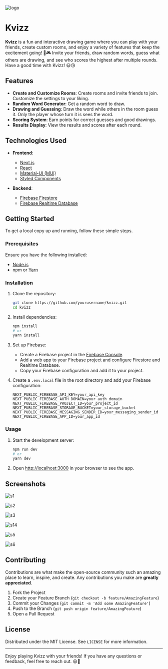 ![logo](https://raw.githubusercontent.com/solo-fox/kvizz/main/screenshots/logo.png)
# Kvizz

**Kvizz** is a fun and interactive drawing game where you can play with your friends, create custom rooms, and enjoy a variety of features that keep the excitement going! 🎨🎮 Invite your friends, draw random words, guess what others are drawing, and see who scores the highest after multiple rounds. Have a good time with Kvizz! 😃😘

## Features

- **Create and Customize Rooms**: Create rooms and invite friends to join. Customize the settings to your liking.
- **Random Word Generator**: Get a random word to draw.
- **Drawing and Guessing**: Draw the word while others in the room guess it. Only the player whose turn it is sees the word.
- **Scoring System**: Earn points for correct guesses and good drawings.
- **Results Display**: View the results and scores after each round.

## Technologies Used

- **Frontend**: 
  - [Next.js](https://nextjs.org/)
  - [React](https://reactjs.org/)
  - [Material-UI (MUI)](https://mui.com/)
  - [Styled Components](https://styled-components.com/)
  
- **Backend**:
  - [Firebase Firestore](https://firebase.google.com/products/firestore)
  - [Firebase Realtime Database](https://firebase.google.com/products/realtime-database)

## Getting Started

To get a local copy up and running, follow these simple steps.

### Prerequisites

Ensure you have the following installed:

- [Node.js](https://nodejs.org/)
- npm or [Yarn](https://yarnpkg.com/)

### Installation

1. Clone the repository:
    ```bash
    git clone https://github.com/yourusername/kvizz.git
    cd kvizz
    ```

2. Install dependencies:
    ```bash
    npm install
    # or
    yarn install
    ```

3. Set up Firebase:
   - Create a Firebase project in the [Firebase Console](https://console.firebase.google.com/).
   - Add a web app to your Firebase project and configure Firestore and Realtime Database.
   - Copy your Firebase configuration and add it to your project.

4. Create a `.env.local` file in the root directory and add your Firebase configuration:
    ```plaintext
    NEXT_PUBLIC_FIREBASE_API_KEY=your_api_key
    NEXT_PUBLIC_FIREBASE_AUTH_DOMAIN=your_auth_domain
    NEXT_PUBLIC_FIREBASE_PROJECT_ID=your_project_id
    NEXT_PUBLIC_FIREBASE_STORAGE_BUCKET=your_storage_bucket
    NEXT_PUBLIC_FIREBASE_MESSAGING_SENDER_ID=your_messaging_sender_id
    NEXT_PUBLIC_FIREBASE_APP_ID=your_app_id
    ```

### Usage

1. Start the development server:
    ```bash
    npm run dev
    # or
    yarn dev
    ```

2. Open [http://localhost:3000](http://localhost:3000) in your browser to see the app.

## Screenshots
![s1](https://raw.githubusercontent.com/solo-fox/kvizz/main/screenshots/s1.png)

![s2](https://raw.githubusercontent.com/solo-fox/kvizz/main/screenshots/s2.png)

![s3](https://raw.githubusercontent.com/solo-fox/kvizz/main/screenshots/s3.png)

![s14](https://raw.githubusercontent.com/solo-fox/kvizz/main/screenshots/s4.png)

![s5](https://raw.githubusercontent.com/solo-fox/kvizz/main/screenshots/s5.png)

![s6](https://raw.githubusercontent.com/solo-fox/kvizz/main/screenshots/s6.png)

## Contributing

Contributions are what make the open-source community such an amazing place to learn, inspire, and create. Any contributions you make are **greatly appreciated**.

1. Fork the Project
2. Create your Feature Branch (`git checkout -b feature/AmazingFeature`)
3. Commit your Changes (`git commit -m 'Add some AmazingFeature'`)
4. Push to the Branch (`git push origin feature/AmazingFeature`)
5. Open a Pull Request

## License

Distributed under the MIT License. See `LICENSE` for more information.

---

Enjoy playing Kvizz with your friends! If you have any questions or feedback, feel free to reach out. 😃🎨

